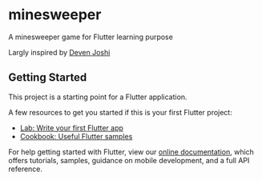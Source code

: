 # minesweeper

A minesweeper game for Flutter learning purpose

Largly inspired by [Deven Joshi](https://medium.com/flutter-community/creating-minesweeper-in-flutter-12c74486324f)

## Getting Started

This project is a starting point for a Flutter application.

A few resources to get you started if this is your first Flutter project:

- [Lab: Write your first Flutter app](https://flutter.io/docs/get-started/codelab)
- [Cookbook: Useful Flutter samples](https://flutter.io/docs/cookbook)

For help getting started with Flutter, view our 
[online documentation](https://flutter.io/docs), which offers tutorials, 
samples, guidance on mobile development, and a full API reference.
